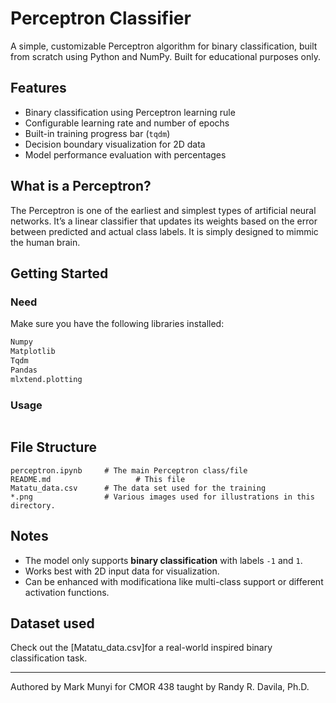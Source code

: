 # Perceptron Classifier

A simple, customizable Perceptron algorithm for binary classification, built from scratch using Python and NumPy. Built for educational purposes only.

##  Features
- Binary classification using Perceptron learning rule
- Configurable learning rate and number of epochs
- Built-in training progress bar (`tqdm`)
- Decision boundary visualization for 2D data
- Model performance evaluation with percentages

##  What is a Perceptron?
The Perceptron is one of the earliest and simplest types of artificial neural networks. It’s a linear classifier that updates its weights based on the error between predicted and actual class labels. It is simply designed to mimmic the human brain.

## Getting Started

### Need
Make sure you have the following libraries installed:
```bash
Numpy 
Matplotlib 
Tqdm
Pandas
mlxtend.plotting
```

### Usage
```Can just be run from the notebook.
```

## File Structure
```
perceptron.ipynb     # The main Perceptron class/file
README.md                   # This file
Matatu_data.csv      # The data set used for the training
*.png                # Various images used for illustrations in this directory.
```

## Notes
- The model only supports **binary classification** with labels `-1` and `1`.
- Works best with 2D input data for visualization.
- Can be enhanced with modificationa like multi-class support or different activation functions.

## Dataset used 
Check out the [Matatu_data.csv]for a real-world inspired binary classification task.

---
Authored by Mark Munyi for CMOR 438 taught by Randy R. Davila, Ph.D.

